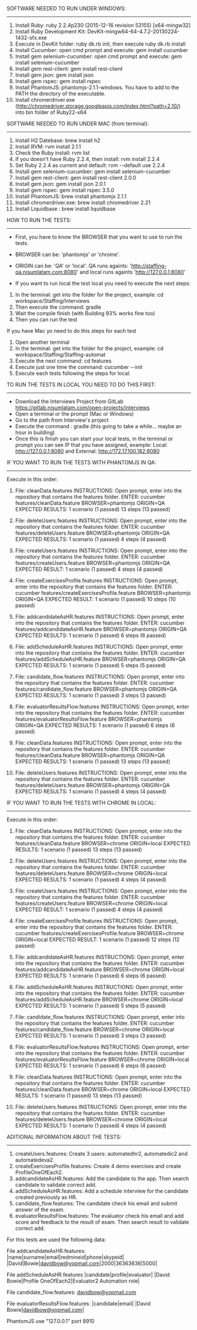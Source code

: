 SOFTWARE NEEDED TO RUN UNDER WINDOWS:
*********************************************************************************************

1. Install Ruby: ruby 2.2.4p230 (2015-12-16 revision 53155) [x64-mingw32]
2. Install Ruby Development Kit: DevKit-mingw64-64-4.7.2-20130224-1432-sfx.exe
3. Execute in DevKit folder: ruby dk.rb init, then execute ruby dk.rb install
4. Install Cucumber: open cmd prompt and execute: gem install cucumber
5. Install gem selenium-cucumber: open cmd prompt and execute: gem install selenium-cucumber
6. Install gem rest-client: gem install rest-client
7. Install gem json: gem install json
8. Install gem rspec: gem install rspec
9. Install PhantomJS: phantomjs-2.1.1-windows.
   You have to add to the PATH the directory of the executable.
10. Install chromerdriver.exe (http://chromedriver.storage.googleapis.com/index.html?path=2.10/) into bin folder of Ruby22-x64


SOFTWARE NEEDED TO RUN UNDER MAC (from terminal):
*********************************************************************************************
1. Install H2 Datebase: brew install h2
2. Install RVM: rvm install 2.1.1
3. Check the Ruby install: rvm list 
4. If you doesn't have Ruby 2.2.4, then install: rvm install 2.2.4
5. Set Ruby 2.2.4 as current and default: rvm --default use 2.2.4
6. Install gem selenium-cucumber: gem install selenium-cucumber
7. Install gem rest-client: gem install rest-client 2.0.0
8. Install gem json: gem install json 2.0.1
9. Install gem rspec: gem install rspec 3.5.0
10. Install PhantomJS: brew install phantomjs 2.1.1
11. Install chromerdriver.exe: brew install chromedriver 2.21
12. Install Liquidbase : brew install liquidbase 


HOW TO RUN THE TESTS:
*********************************************************************************************

- First, you have to know the BROWSER that you want to use to run the tests. 
- BROWSER can be: 'phantomjs' or 'chrome'.
- ORIGIN can be: 'QA' or 'local'.
  QA runs againts: 'http://staffing-qa.nisumlatam.com:8080' and local runs againts 'http://127.0.0.1:8080'

- If you want to run local the test local you need to execute the next steps:
1. In the terminal: get into the folder for the project, example: cd workspace/Staffing/Interviews
2. Then execute the command: gradle
3. Wait the compile finish (with Building 93% works fine too)
6. Then you can run the test

If you have Mac yo need to do this steps for each test
1. Open another terminal
2. In the terminal: get into the folder for the project, example: cd workspace/Staffing/Staffing-automat
3. Execute the next command: cd features
4. Execute just one time the command: cucumber --init
5. Execute each tests following the steps for local.
  
  
TO RUN THE TESTS IN LOCAL YOU NEED TO DO THIS FIRST:
*********************************************************************************************

- Download the Interviews Project from GitLab https://gitlab.nisumlatam.com/open-projects/interviews
- Open a terminal or the prompt (Mac or Windows)
- Go to the path from Interview's project 
- Execute the command : gradle (this going to take a while... maybe an hour in building)
- Once this is finish you can start your local tests, in the terminal or prompt you can see IP that you have assigned, example: Local: http://127.0.0.1:8080
and External: http://172.17.100.182:8080


IF YOU WANT TO RUN THE TESTS WITH PHANTOMJS IN QA:
**********************************************************************************************

Execute in this order:
1. File: cleanData.features
   INSTRUCTIONS: Open prompt, enter into the repository that contains the features folder. 
   ENTER: cucumber features/cleanData.feature BROWSER=phantomjs ORIGIN=QA
   EXPECTED RESULTS: 1 scenario (1 passed)
                     13 steps (13 passed)
					
2. File: deleteUsers.features
   INSTRUCTIONS: Open prompt, enter into the repository that contains the features folder. 
   ENTER: cucumber features/deleteUsers.feature BROWSER=phantomjs ORIGIN=QA
   EXPECTED RESULTS: 1 scenario (1 passed)
                     4 steps (4 passed)
   
2. File: createUsers.features
   INSTRUCTIONS: Open prompt, enter into the repository that contains the features folder. 
   ENTER: cucumber features/createUsers.feature BROWSER=phantomjs ORIGIN=QA
   EXPECTED RESULT: 1 scenario (1 passed)
                    4 steps (4 passed)
   
3. File: createExercisesProfile.features
   INSTRUCTIONS: Open prompt, enter into the repository that contains the features folder. 
   ENTER: cucumber features/createExercisesProfile.feature BROWSER=phantomjs ORIGIN=QA
   EXPECTED RESULT: 1 scenario (1 passed)
                    10 steps (10 passed)
                    
4. File: addcandidateAsHR.features
   INSTRUCTIONS: Open prompt, enter into the repository that contains the features folder. 
   ENTER: cucumber features/addcandidateAsHR.feature BROWSER=phantomjs ORIGIN=QA
   EXPECTED RESULTS: 1 scenario (1 passed)
                     6 steps (6 passed)
	   
5. File: addScheduleAsHR.features
   INSTRUCTIONS: Open prompt, enter into the repository that contains the features folder. 
   ENTER: cucumber features/addScheduleAsHR.feature BROWSER=phantomjs ORIGIN=QA
   EXPECTED RESULTS: 1 scenario (1 passed)
                     5 steps (5 passed)
   
6. File: candidate_flow.features
   INSTRUCTIONS: Open prompt, enter into the repository that contains the features folder. 
   ENTER: cucumber features/candidate_flow.feature BROWSER=phantomjs ORIGIN=QA
   EXPECTED RESULTS: 1 scenario (1 passed)
                     3 steps (3 passed)
   
7. File: evaluatorResultsFlow.features
   INSTRUCTIONS: Open prompt, enter into the repository that contains the features folder. 
   ENTER: cucumber features/evaluatorResultsFlow.feature BROWSER=phantomjs ORIGIN=QA
   EXPECTED RESULTS: 1 scenario (1 passed)
                     6 steps (6 passed)

8. File: cleanData.features
   INSTRUCTIONS: Open prompt, enter into the repository that contains the features folder. 
   ENTER: cucumber features/cleanData.feature BROWSER=phantomjs ORIGIN=QA
   EXPECTED RESULTS: 1 scenario (1 passed)
                     13 steps (13 passed)
					
9. File: deleteUsers.features
   INSTRUCTIONS: Open prompt, enter into the repository that contains the features folder. 
   ENTER: cucumber features/deleteUsers.feature BROWSER=phantomjs ORIGIN=QA
   EXPECTED RESULTS: 1 scenario (1 passed)
                     4 steps (4 passed)

				 

IF YOU WANT TO RUN THE TESTS WITH CHROME IN LOCAL:
**********************************************************************************************

Execute in this order:
1. File: cleanData.features
   INSTRUCTIONS: Open prompt, enter into the repository that contains the features folder. 
   ENTER: cucumber features/cleanData.feature BROWSER=chrome ORIGIN=local
   EXPECTED RESULTS: 1 scenario (1 passed)
                     13 steps (13 passed)
					
2. File: deleteUsers.features
   INSTRUCTIONS: Open prompt, enter into the repository that contains the features folder. 
   ENTER: cucumber features/deleteUsers.feature BROWSER=chrome ORIGIN=local
   EXPECTED RESULTS: 1 scenario (1 passed)
                     4 steps (4 passed)
   
2. File: createUsers.features
   INSTRUCTIONS: Open prompt, enter into the repository that contains the features folder. 
   ENTER: cucumber features/createUsers.feature BROWSER=chrome ORIGIN=local
   EXPECTED RESULT: 1 scenario (1 passed)
                    4 steps (4 passed)
   
3. File: createExercisesProfile.features
   INSTRUCTIONS: Open prompt, enter into the repository that contains the features folder. 
   ENTER: cucumber features/createExercisesProfile.feature BROWSER=chrome ORIGIN=local
   EXPECTED RESULT: 1 scenario (1 passed)
                    12 steps (12 passed)
                    
4. File: addcandidateAsHR.features
   INSTRUCTIONS: Open prompt, enter into the repository that contains the features folder. 
   ENTER: cucumber features/addcandidateAsHR.feature BROWSER=chrome ORIGIN=local
   EXPECTED RESULTS: 1 scenario (1 passed)
                     6 steps (6 passed)
	   
5. File: addScheduleAsHR.features
   INSTRUCTIONS: Open prompt, enter into the repository that contains the features folder. 
   ENTER: cucumber features/addScheduleAsHR.feature BROWSER=chrome ORIGIN=local
   EXPECTED RESULTS: 1 scenario (1 passed)
                     5 steps (5 passed)
   
6. File: candidate_flow.features
   INSTRUCTIONS: Open prompt, enter into the repository that contains the features folder. 
   ENTER: cucumber features/candidate_flow.feature BROWSER=chrome ORIGIN=local
   EXPECTED RESULTS: 1 scenario (1 passed)
                     3 steps (3 passed)
   
7. File: evaluatorResultsFlow.features
   INSTRUCTIONS: Open prompt, enter into the repository that contains the features folder. 
   ENTER: cucumber features/evaluatorResultsFlow.feature BROWSER=chrome ORIGIN=local
   EXPECTED RESULTS: 1 scenario (1 passed)
                     6 steps (6 passed)

8. File: cleanData.features
   INSTRUCTIONS: Open prompt, enter into the repository that contains the features folder. 
   ENTER: cucumber features/cleanData.feature BROWSER=chrome ORIGIN=local
   EXPECTED RESULTS: 1 scenario (1 passed)
                     13 steps (13 passed)
					
9. File: deleteUsers.features
   INSTRUCTIONS: Open prompt, enter into the repository that contains the features folder. 
   ENTER: cucumber features/deleteUsers.feature BROWSER=chrome ORIGIN=local
   EXPECTED RESULTS: 1 scenario (1 passed)
                     4 steps (4 passed)
					 
					 

ADITIONAL INFORMATION ABOUT THE TESTS:
*************************************************************************************************************************************************************
1. createUsers.features: Create 3 users: automatedhr2, automatedic2 and automatedeva2.
2. createExercisesProfile.features: Create 4 demo exercises and create ProfileOneOfEach2.
3. addcandidateAsHR.features: Add the candidate to the app. Then search candidate to validate correct add.
4. addScheduleAsHR.features: Add a schedule interview for the candidate created previously as HR.
5. candidate_flow.features: The candidate check his email and submit answer of the exam.
6. evaluatorResultsFlow.features: The evaluator check his email and add score and feedback to the result of exam. Then search result to validate correct add.


For this tests are used the following data:

File addcandidateAsHR.features:
|name|surname|email|redmineid|phone|skypeid|
|David|Bowie|davidbow@yopmail.com|2000|36363636|5000|

File addScheduleAsHR.features
|candidate|profile|evaluator|
|David Bowie|Profile OneOfEach2|Evaluator2 Automation role|

File candidate_flow.features:
davidbow@yopmail.com

File evaluatorResultsFlow.features:
|candidate|email|
|David Bowie|davidbow@yopmail.com|

PhantomJS use "127.0.0.1" port 8910





